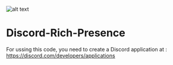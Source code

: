 ![alt text](https://media.discordapp.net/attachments/1169399196563025931/1274017744517595157/image.png?ex=66c0b8fc&is=66bf677c&hm=d5f4d632874a8c9b77127a406d245c5c9491f074c1de6968d8c03f1f62296185&=&format=webp&quality=lossless)

# Discord-Rich-Presence

For ussing this code, you need to create a Discord application at : https://discord.com/developers/applications 
